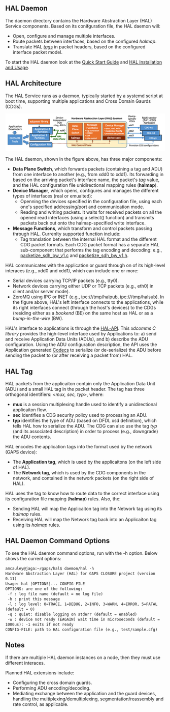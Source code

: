 ## HAL Daemon
The daemon directory contains the Hardware Abstraction Layer (HAL) Service components.
Based on its conifguration file, the HAL daemon will:
- Open, configure and manage multiple interfaces.
- Route packets between interfaces, based on the configured *halmap*.
- Translate HAL [*tags*](#HAL-tag) in packet headers, based on the configured interface packet model.

To start the HAL daemon look at the [Quick Start Guide](..#quick-start-guide) and [HAL Installation and Usage](../README.md#hal-installation-and-usage).

## HAL Architecture
The HAL Service runs as a daemon, typically started by a systemd script at boot time, supporting multiple applications and Cross Domain Gaurds (CDGs).  

![HAL interfaces between applications and Network Interfaces.](figure_HAL_daemon.png)

The HAL daemon, shown in the figure above, has three major components:
- **Data Plane Switch**, which forwards packets (containing a tag and ADU) from one interface to another (e.g., from xdd0 to xdd1). Its forwarding in based on the arriving packet's interface name, the packet's [*tag*](#HAL-tag) value, and the HAL configuration file unidirectional mapping rules (**halmap**).  
- **Device Manager**, which opens, configures and manages the different types of interfaces (real or emualted):
  - Openning the devices specified in the configuration file, using each one's specified addressing/port and communication mode. 
  - Reading and writing packets. It waits for received packets on all the opened read interfaces (using a select() function) and transmits packets back out onto the halmap-specified write interface.
- **Message Functions**, which transform and control packets passing through HAL. Currenlty supported function include:
  - Tag translation between the internal HAL format and the different CDG packet formats. Each CDG packet format has a separate HAL sub-component that performs the tag encoding and decoding: e.g., [packetize_sdh_bw_v1.c](packetize_sdh_bw_v1.c) and [packetize_sdh_bw_v1.h](packetize_sdh_bw_v1.h).
  
HAL communicates with the application or guard through on of its high-level interaces (e.g., xdd0 and xdd1), which can include one or more: 
- Serial devices carrying TCP/IP packets (e.g., tty0).
- Network devices carrying either UDP or TCP packets (e.g., eth0) in client and/or server mode).
- ZeroMQ using IPC or INET (e.g., ipc:///tmp/halpub, ipc:///tmp/halsub).
In the figure above, HAL's left interface connects to the applications, while its right interfaces connect (through the host's devices) to the CDGs (residing either as a *bookend* (BE) on the same host as HAL or as a *bump-in-the-wire* (BW).

HAL's interface to applications is through the [HAL-API](../api/). This *xdcomms C library* provides the high-level interface used by Applications to: a) send and receive Application Data Units (ADUs), and b) describe the ADU configuration. Using the ADU configuration description, the API uses the Application generated [Codecs](../appgen/) to serialize (or de-serialize) the ADU before sending the packet to (or after receiving a packet from) HAL.

## HAL Tag
HAL packets from the applicaiton contain only the Application Data Unit (ADU) and a small HAL tag in the packet header.
The tag has three orthogonal identifiers: *<mux, sec, typ>*, where:
- **mux** is a session multiplexing handle used to identify a unidirectional applicaiton flow.
- **sec** identifies a CDG security policy used to processing an ADU. 
- **typ** identifies the type of ADU (based on DFDL xsd definition), which tells HAL how to serialize the ADU. The CDG can also use the tag *typ* (and its associated description) in order to process (e.g., downgrade) the ADU contents.

HAL encodes the application tags into the format used by the network (GAPS device):
- The **Application tag**, which is used by the applicaitons (on the left side of HAL).
- The **Network tag**, which is used by the CDG components in the network, and contained in the network packets (on the right side of HAL).

HAL uses the tag to know how to route data to the correct interface using its configuration file mapping (**halmap**) rules. Also, the:
- Sending HAL will map the Applicaiton tag into the Network tag using its *halmap* rules.
- Receiving HAL will map the Network tag back into an Applicaiton tag using its *halmap* rules.


## HAL Daemon Command Options
To see the HAL daemon command options, run with the -h option.  Below shows the current options:
```
amcauley@jaga:~/gaps/hal$ daemon/hal -h
Hardware Abstraction Layer (HAL) for GAPS CLOSURE project (version 0.11)
Usage: hal [OPTIONS]... CONFIG-FILE
OPTIONS: are one of the following:
 -f : log file name (default = no log file)
 -h : print this message
 -l : log level: 0=TRACE, 1=DEBUG, 2=INFO, 3=WARN, 4=ERROR, 5=FATAL (default = 0)
 -q : quiet: disable logging on stderr (default = enabled)
 -w : device not ready (EAGAIN) wait time in microseconds (default = 1000us): -1 exits if not ready
CONFIG-FILE: path to HAL configuration file (e.g., test/sample.cfg)
```

## Notes
If there are multiple HAL daemon instances on a node, then they must use different interaces.

Planned HAL extensions include:
- Configuring the cross domain guards.
- Performing ADU encoding/decoding.
- Mediating  exchange between the application and the guard devices, handling the multiplexing/demultiplexing, segmentation/reassembly and rate control, as applicable.
